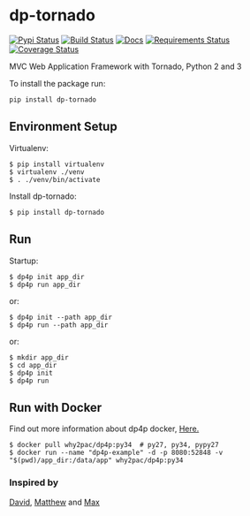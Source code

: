 # dp-tornado

[![Pypi Status](https://img.shields.io/pypi/v/dp-tornado.svg)](https://pypi.python.org/pypi/dp-tornado)
[![Build Status](https://travis-ci.org/why2pac/dp-tornado.svg?branch=master)](https://travis-ci.org/why2pac/dp-tornado)
[![Docs](https://readthedocs.org/projects/dp-tornado/badge/?version=latest)](http://dp-tornado.readthedocs.io)
[![Requirements Status](https://requires.io/github/why2pac/dp-tornado/requirements.svg?branch=master)](https://requires.io/github/why2pac/dp-tornado/requirements/?branch=master)
[![Coverage Status](https://coveralls.io/repos/github/why2pac/dp-tornado/badge.svg?branch=master)](https://coveralls.io/github/why2pac/dp-tornado?branch=master)

MVC Web Application Framework with Tornado, Python 2 and 3

To install the package run:

    pip install dp-tornado
    
    
## Environment Setup

Virtualenv:

    $ pip install virtualenv
    $ virtualenv ./venv
    $ . ./venv/bin/activate
    
Install dp-tornado:

    $ pip install dp-tornado


## Run
    
Startup:
    
    $ dp4p init app_dir
    $ dp4p run app_dir
    
or:
    
    $ dp4p init --path app_dir
    $ dp4p run --path app_dir
    
or:
    
    $ mkdir app_dir
    $ cd app_dir
    $ dp4p init
    $ dp4p run
    

## Run with Docker

Find out more information about dp4p docker, [Here.](http://hub.docker.com/r/why2pac/dp4p) 

    $ docker pull why2pac/dp4p:py34  # py27, py34, pypy27
    $ docker run --name "dp4p-example" -d -p 8080:52848 -v "$(pwd)/app_dir:/data/app" why2pac/dp4p:py34
    


### Inspired by

[David](https://github.com/youngyoon), [Matthew](https://github.com/Matthew-Kwon) and [Max](https://github.com/leadermin)
